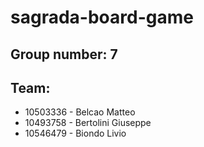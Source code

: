 #  sagrada-board-game
## Group number: 7
## Team:
* 10503336 - Belcao Matteo
* 10493758 - Bertolini Giuseppe
* 10546479 - Biondo Livio 
